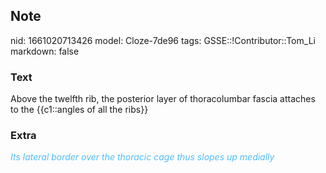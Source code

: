 ## Note
nid: 1661020713426
model: Cloze-7de96
tags: GSSE::!Contributor::Tom_Li
markdown: false

### Text
<div>
  Above the twelfth rib, the posterior layer of thoracolumbar
  fascia attaches to the {{c1::angles of all the ribs}}
</div>

### Extra
<div>
  <i><font color="#4FBCFF">Its lateral border over the thoracic
  cage thus slopes up medially</font></i>
</div>
